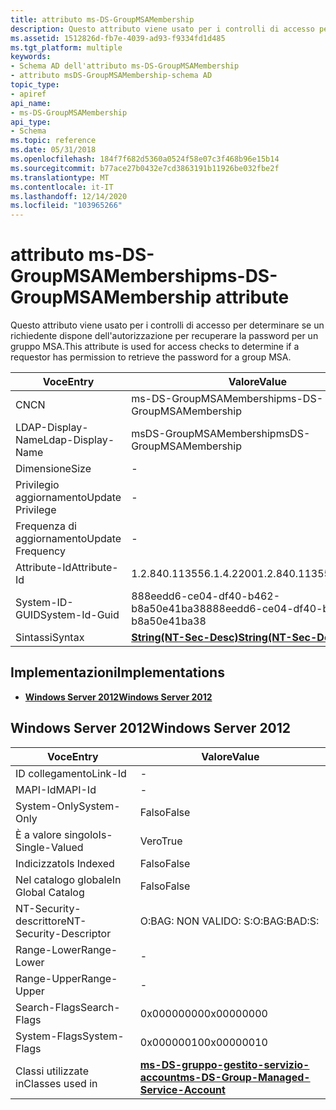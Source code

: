 ```yaml
---
title: attributo ms-DS-GroupMSAMembership
description: Questo attributo viene usato per i controlli di accesso per determinare se un richiedente dispone dell'autorizzazione per recuperare la password per un gruppo MSA.
ms.assetid: 1512826d-fb7e-4039-ad93-f9334fd1d485
ms.tgt_platform: multiple
keywords:
- Schema AD dell'attributo ms-DS-GroupMSAMembership
- attributo msDS-GroupMSAMembership-schema AD
topic_type:
- apiref
api_name:
- ms-DS-GroupMSAMembership
api_type:
- Schema
ms.topic: reference
ms.date: 05/31/2018
ms.openlocfilehash: 184f7f682d5360a0524f58e07c3f468b96e15b14
ms.sourcegitcommit: b77ace27b0432e7cd3863191b11926be032fbe2f
ms.translationtype: MT
ms.contentlocale: it-IT
ms.lasthandoff: 12/14/2020
ms.locfileid: "103965266"
---
```

# <a name="ms-ds-groupmsamembership-attribute"></a><span data-ttu-id="15135-105">attributo ms-DS-GroupMSAMembership</span><span class="sxs-lookup"><span data-stu-id="15135-105">ms-DS-GroupMSAMembership attribute</span></span>

<span data-ttu-id="15135-106">Questo attributo viene usato per i controlli di accesso per determinare se un richiedente dispone dell'autorizzazione per recuperare la password per un gruppo MSA.</span><span class="sxs-lookup"><span data-stu-id="15135-106">This attribute is used for access checks to determine if a requestor has permission to retrieve the password for a group MSA.</span></span>



| <span data-ttu-id="15135-107">Voce</span><span class="sxs-lookup"><span data-stu-id="15135-107">Entry</span></span> | <span data-ttu-id="15135-108">Valore</span><span class="sxs-lookup"><span data-stu-id="15135-108">Value</span></span> |
|-------------------|-----------------------------------------------------|
| <span data-ttu-id="15135-109">CN</span><span class="sxs-lookup"><span data-stu-id="15135-109">CN</span></span>                | <span data-ttu-id="15135-110">ms-DS-GroupMSAMembership</span><span class="sxs-lookup"><span data-stu-id="15135-110">ms-DS-GroupMSAMembership</span></span>                            |
| <span data-ttu-id="15135-111">LDAP-Display-Name</span><span class="sxs-lookup"><span data-stu-id="15135-111">Ldap-Display-Name</span></span> | <span data-ttu-id="15135-112">msDS-GroupMSAMembership</span><span class="sxs-lookup"><span data-stu-id="15135-112">msDS-GroupMSAMembership</span></span>                             |
| <span data-ttu-id="15135-113">Dimensione</span><span class="sxs-lookup"><span data-stu-id="15135-113">Size</span></span>              | \-                                                  |
| <span data-ttu-id="15135-114">Privilegio aggiornamento</span><span class="sxs-lookup"><span data-stu-id="15135-114">Update Privilege</span></span>  | \-                                                  |
| <span data-ttu-id="15135-115">Frequenza di aggiornamento</span><span class="sxs-lookup"><span data-stu-id="15135-115">Update Frequency</span></span>  | \-                                                  |
| <span data-ttu-id="15135-116">Attribute-Id</span><span class="sxs-lookup"><span data-stu-id="15135-116">Attribute-Id</span></span>      | <span data-ttu-id="15135-117">1.2.840.113556.1.4.2200</span><span class="sxs-lookup"><span data-stu-id="15135-117">1.2.840.113556.1.4.2200</span></span>                             |
| <span data-ttu-id="15135-118">System-ID-GUID</span><span class="sxs-lookup"><span data-stu-id="15135-118">System-Id-Guid</span></span>    | <span data-ttu-id="15135-119">888eedd6-ce04-df40-b462-b8a50e41ba38</span><span class="sxs-lookup"><span data-stu-id="15135-119">888eedd6-ce04-df40-b462-b8a50e41ba38</span></span>                |
| <span data-ttu-id="15135-120">Sintassi</span><span class="sxs-lookup"><span data-stu-id="15135-120">Syntax</span></span>            | [<span data-ttu-id="15135-121">**String(NT-Sec-Desc)**</span><span class="sxs-lookup"><span data-stu-id="15135-121">**String(NT-Sec-Desc)**</span></span>](s-string-nt-sec-desc.md) |



## <a name="implementations"></a><span data-ttu-id="15135-122">Implementazioni</span><span class="sxs-lookup"><span data-stu-id="15135-122">Implementations</span></span>

-   [<span data-ttu-id="15135-123">**Windows Server 2012**</span><span class="sxs-lookup"><span data-stu-id="15135-123">**Windows Server 2012**</span></span>](#windows-server-2012)

## <a name="windows-server-2012"></a><span data-ttu-id="15135-124">Windows Server 2012</span><span class="sxs-lookup"><span data-stu-id="15135-124">Windows Server 2012</span></span>



| <span data-ttu-id="15135-125">Voce</span><span class="sxs-lookup"><span data-stu-id="15135-125">Entry</span></span> | <span data-ttu-id="15135-126">Valore</span><span class="sxs-lookup"><span data-stu-id="15135-126">Value</span></span> |
|------------------------|---------------------------------------------------------------------------------------------|
| <span data-ttu-id="15135-127">ID collegamento</span><span class="sxs-lookup"><span data-stu-id="15135-127">Link-Id</span></span>                | \-                                                                                          |
| <span data-ttu-id="15135-128">MAPI-Id</span><span class="sxs-lookup"><span data-stu-id="15135-128">MAPI-Id</span></span>                | \-                                                                                          |
| <span data-ttu-id="15135-129">System-Only</span><span class="sxs-lookup"><span data-stu-id="15135-129">System-Only</span></span>            | <span data-ttu-id="15135-130">Falso</span><span class="sxs-lookup"><span data-stu-id="15135-130">False</span></span>                                                                                       |
| <span data-ttu-id="15135-131">È a valore singolo</span><span class="sxs-lookup"><span data-stu-id="15135-131">Is-Single-Valued</span></span>       | <span data-ttu-id="15135-132">Vero</span><span class="sxs-lookup"><span data-stu-id="15135-132">True</span></span>                                                                                        |
| <span data-ttu-id="15135-133">Indicizzato</span><span class="sxs-lookup"><span data-stu-id="15135-133">Is Indexed</span></span>             | <span data-ttu-id="15135-134">Falso</span><span class="sxs-lookup"><span data-stu-id="15135-134">False</span></span>                                                                                       |
| <span data-ttu-id="15135-135">Nel catalogo globale</span><span class="sxs-lookup"><span data-stu-id="15135-135">In Global Catalog</span></span>      | <span data-ttu-id="15135-136">Falso</span><span class="sxs-lookup"><span data-stu-id="15135-136">False</span></span>                                                                                       |
| <span data-ttu-id="15135-137">NT-Security-descrittore</span><span class="sxs-lookup"><span data-stu-id="15135-137">NT-Security-Descriptor</span></span> | <span data-ttu-id="15135-138">O:BAG: NON VALIDO: S:</span><span class="sxs-lookup"><span data-stu-id="15135-138">O:BAG:BAD:S:</span></span>                                                                                |
| <span data-ttu-id="15135-139">Range-Lower</span><span class="sxs-lookup"><span data-stu-id="15135-139">Range-Lower</span></span>            | \-                                                                                          |
| <span data-ttu-id="15135-140">Range-Upper</span><span class="sxs-lookup"><span data-stu-id="15135-140">Range-Upper</span></span>            | \-                                                                                          |
| <span data-ttu-id="15135-141">Search-Flags</span><span class="sxs-lookup"><span data-stu-id="15135-141">Search-Flags</span></span>           | <span data-ttu-id="15135-142">0x00000000</span><span class="sxs-lookup"><span data-stu-id="15135-142">0x00000000</span></span>                                                                                  |
| <span data-ttu-id="15135-143">System-Flags</span><span class="sxs-lookup"><span data-stu-id="15135-143">System-Flags</span></span>           | <span data-ttu-id="15135-144">0x00000010</span><span class="sxs-lookup"><span data-stu-id="15135-144">0x00000010</span></span>                                                                                  |
| <span data-ttu-id="15135-145">Classi utilizzate in</span><span class="sxs-lookup"><span data-stu-id="15135-145">Classes used in</span></span>        | [<span data-ttu-id="15135-146">**ms-DS-gruppo-gestito-servizio-account**</span><span class="sxs-lookup"><span data-stu-id="15135-146">**ms-DS-Group-Managed-Service-Account**</span></span>](c-msds-groupmanagedserviceaccount.md)<br/> |



 

 





